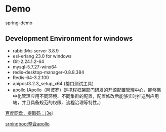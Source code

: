 # Demo
spring-demo
## Development Environment for windows
* rabbitMq-server 3.8.9 
* esl-erlang 23.0 for windows
* Git-2.24.1.2-64
* mysql-5.7.27-winx64
* redis-desktop-manager-0.8.8.384
* Redis-64-3.2.100
* apipost3.2.3_setup_x64 (接口测试工具)  
* apollo (Apollo（阿波罗）是携程框架部门研发的开源配置管理中心，能够集中化管理应用不同环境、不同集群的配置，配置修改后能够实时推送到应用端，并且具备规范的权限、流程治理等特性。)







[百度网盘，提取码：j3ej](https://pan.baidu.com/s/1PcEaLjfI3DBqRH89r6iwaw)

[srpingboot整合apollo](https://blog.csdn.net/qq_36323348/article/details/109727411)



